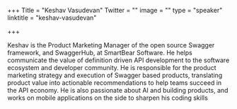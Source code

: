 +++
Title = "Keshav Vasudevan"
Twitter = ""
image = ""
type = "speaker"
linktitle = "keshav-vasudevan"

+++

Keshav is the Product Marketing Manager of the open source Swagger framework, and SwaggerHub, at SmartBear Software. He helps communicate the value of definition driven API development to the software ecosystem and developer community. He is responsible for the product marketing strategy and execution of Swagger based products, translating product value into actionable recommendations to help teams succeed in the API economy. He is also passionate about AI and building products, and works on mobile applications on the side to sharpen his coding skills
